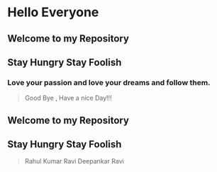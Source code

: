 # Hello Everyone
## Welcome to my Repository
## Stay Hungry Stay Foolish
### Love your passion and love your dreams and follow them.
> Good Bye , Have a nice Day!!!
## Welcome to my Repository
## Stay Hungry Stay Foolish
> Rahul Kumar Ravi
> Deepankar Ravi
